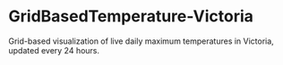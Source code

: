 # GridBasedTemperature-Victoria
Grid-based visualization of live daily maximum temperatures in Victoria, updated every 24 hours.
